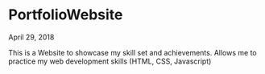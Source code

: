 # PortfolioWebsite
April 29, 2018

This is a Website to showcase my skill set and achievements.
Allows me to practice my web development skills (HTML, CSS, Javascript)
